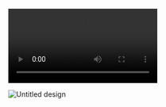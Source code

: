 
![](https://github.com/Nk5196/Nk5196.github.io/blob/master/Untitled%20design.mp4)

![Untitled design](https://user-images.githubusercontent.com/97345670/198818637-54dbd10c-5e66-4729-a197-216ef1bee497.gif)




